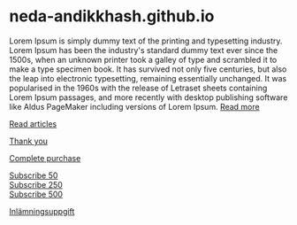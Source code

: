 # neda-andikkhash.github.io
Lorem Ipsum is simply dummy text of the printing and typesetting industry. Lorem Ipsum has been the industry's standard dummy text ever since the 1500s, when an unknown printer took a galley of type and scrambled it to make a type specimen book. It has survived not only five centuries, but also the leap into electronic typesetting, remaining essentially unchanged. It was popularised in the 1960s with the release of Letraset sheets containing Lorem Ipsum passages, and more recently with desktop publishing software like Aldus PageMaker including versions of Lorem Ipsum.
[Read more](/read-more.md)

[Read articles](/articles.md)

[Thank you](/thank-you)

[Complete purchase](/purchase_complete)

<a href="/subscribed" data-subvalue="50">Subscribe 50</a>
<br>
<a href="/subscribed" data-subvalue="250">Subscribe 250</a>
<br>
<a href="/subscribed" data-subvalue="500">Subscribe 500</a>
<br>

[Inlämningsuppgift](/artiklar)
